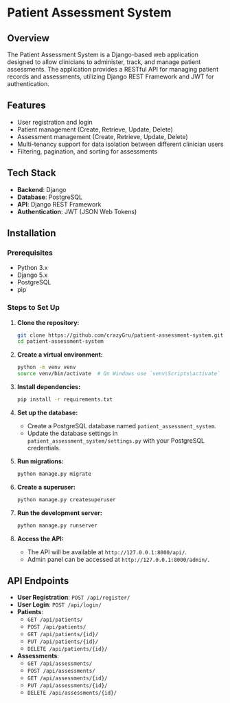 # Patient Assessment System

## Overview

The Patient Assessment System is a Django-based web application designed to allow clinicians to administer, track, and manage patient assessments. The application provides a RESTful API for managing patient records and assessments, utilizing Django REST Framework and JWT for authentication.

## Features

- User registration and login
- Patient management (Create, Retrieve, Update, Delete)
- Assessment management (Create, Retrieve, Update, Delete)
- Multi-tenancy support for data isolation between different clinician users
- Filtering, pagination, and sorting for assessments

## Tech Stack

- **Backend**: Django
- **Database**: PostgreSQL
- **API**: Django REST Framework
- **Authentication**: JWT (JSON Web Tokens)

## Installation

### Prerequisites

- Python 3.x
- Django 5.x
- PostgreSQL
- pip

### Steps to Set Up

1. **Clone the repository:**

   ```bash
   git clone https://github.com/crazyGru/patient-assessment-system.git
   cd patient-assessment-system
   ```

2. **Create a virtual environment:**

   ```bash
   python -m venv venv
   source venv/bin/activate  # On Windows use `venv\Scripts\activate`
   ```

3. **Install dependencies:**

   ```bash
   pip install -r requirements.txt
   ```

4. **Set up the database:**

   - Create a PostgreSQL database named `patient_assessment_system`.
   - Update the database settings in `patient_assessment_system/settings.py` with your PostgreSQL credentials.

5. **Run migrations:**

   ```bash
   python manage.py migrate
   ```

6. **Create a superuser:**

   ```bash
   python manage.py createsuperuser
   ```

7. **Run the development server:**

   ```bash
   python manage.py runserver
   ```

8. **Access the API:**
   - The API will be available at `http://127.0.0.1:8000/api/`.
   - Admin panel can be accessed at `http://127.0.0.1:8000/admin/`.

## API Endpoints

- **User Registration**: `POST /api/register/`
- **User Login**: `POST /api/login/`
- **Patients**:
  - `GET /api/patients/`
  - `POST /api/patients/`
  - `GET /api/patients/{id}/`
  - `PUT /api/patients/{id}/`
  - `DELETE /api/patients/{id}/`
- **Assessments**:
  - `GET /api/assessments/`
  - `POST /api/assessments/`
  - `GET /api/assessments/{id}/`
  - `PUT /api/assessments/{id}/`
  - `DELETE /api/assessments/{id}/`
